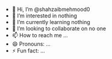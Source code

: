 - 👋 Hi, I’m @shahzaibmehmood0
- 👀 I’m interested in nothing
- 🌱 I’m currently learning nothing
- 💞️ I’m looking to collaborate on no one
- 📫 How to reach me ...
- 😄 Pronouns: ...
- ⚡ Fun fact: ...

<!---
shahzaibmehmood0/shahzaibmehmood0 is a ✨ special ✨ repository because its `README.md` (this file) appears on your GitHub profile.
You can click the Preview link to take a look at your changes.
--->
